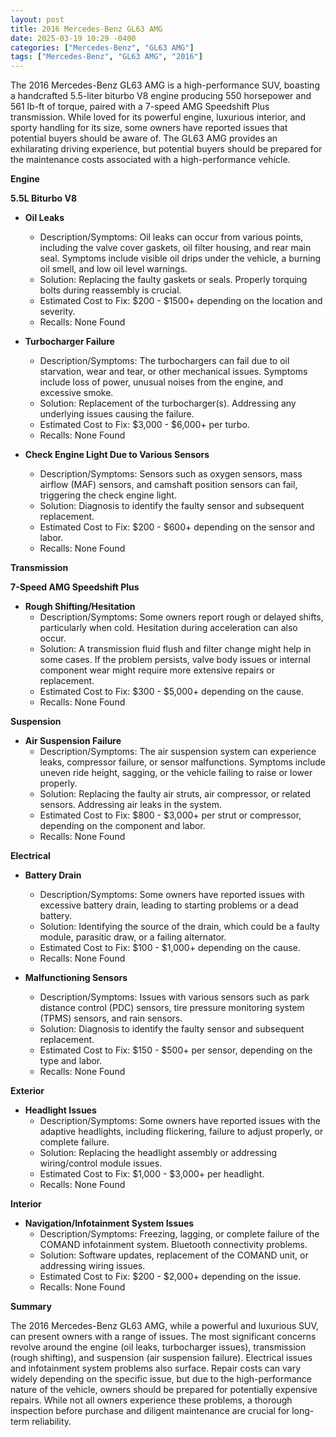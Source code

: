```yaml
---
layout: post
title: 2016 Mercedes-Benz GL63 AMG
date: 2025-03-19 10:29 -0400
categories: ["Mercedes-Benz", "GL63 AMG"]
tags: ["Mercedes-Benz", "GL63 AMG", "2016"]
---
```

The 2016 Mercedes-Benz GL63 AMG is a high-performance SUV, boasting a handcrafted 5.5-liter biturbo V8 engine producing 550 horsepower and 561 lb-ft of torque, paired with a 7-speed AMG Speedshift Plus transmission. While loved for its powerful engine, luxurious interior, and sporty handling for its size, some owners have reported issues that potential buyers should be aware of. The GL63 AMG provides an exhilarating driving experience, but potential buyers should be prepared for the maintenance costs associated with a high-performance vehicle.

**Engine**

**5.5L Biturbo V8**

*   **Oil Leaks**
    *   Description/Symptoms: Oil leaks can occur from various points, including the valve cover gaskets, oil filter housing, and rear main seal. Symptoms include visible oil drips under the vehicle, a burning oil smell, and low oil level warnings.
    *   Solution: Replacing the faulty gaskets or seals. Properly torquing bolts during reassembly is crucial.
    *   Estimated Cost to Fix: $200 - $1500+ depending on the location and severity.
    *   Recalls: None Found

*   **Turbocharger Failure**
    *   Description/Symptoms: The turbochargers can fail due to oil starvation, wear and tear, or other mechanical issues. Symptoms include loss of power, unusual noises from the engine, and excessive smoke.
    *   Solution: Replacement of the turbocharger(s). Addressing any underlying issues causing the failure.
    *   Estimated Cost to Fix: $3,000 - $6,000+ per turbo.
    *   Recalls: None Found

*   **Check Engine Light Due to Various Sensors**
    *   Description/Symptoms: Sensors such as oxygen sensors, mass airflow (MAF) sensors, and camshaft position sensors can fail, triggering the check engine light.
    *   Solution: Diagnosis to identify the faulty sensor and subsequent replacement.
    *   Estimated Cost to Fix: $200 - $600+ depending on the sensor and labor.
    *   Recalls: None Found

**Transmission**

**7-Speed AMG Speedshift Plus**

*   **Rough Shifting/Hesitation**
    *   Description/Symptoms: Some owners report rough or delayed shifts, particularly when cold. Hesitation during acceleration can also occur.
    *   Solution: A transmission fluid flush and filter change might help in some cases. If the problem persists, valve body issues or internal component wear might require more extensive repairs or replacement.
    *   Estimated Cost to Fix: $300 - $5,000+ depending on the cause.
    *   Recalls: None Found

**Suspension**

*   **Air Suspension Failure**
    *   Description/Symptoms: The air suspension system can experience leaks, compressor failure, or sensor malfunctions. Symptoms include uneven ride height, sagging, or the vehicle failing to raise or lower properly.
    *   Solution: Replacing the faulty air struts, air compressor, or related sensors. Addressing air leaks in the system.
    *   Estimated Cost to Fix: $800 - $3,000+ per strut or compressor, depending on the component and labor.
    *   Recalls: None Found

**Electrical**

*   **Battery Drain**
    *   Description/Symptoms: Some owners have reported issues with excessive battery drain, leading to starting problems or a dead battery.
    *   Solution: Identifying the source of the drain, which could be a faulty module, parasitic draw, or a failing alternator.
    *   Estimated Cost to Fix: $100 - $1,000+ depending on the cause.
    *   Recalls: None Found

*   **Malfunctioning Sensors**
    *   Description/Symptoms: Issues with various sensors such as park distance control (PDC) sensors, tire pressure monitoring system (TPMS) sensors, and rain sensors.
    *   Solution: Diagnosis to identify the faulty sensor and subsequent replacement.
    *   Estimated Cost to Fix: $150 - $500+ per sensor, depending on the type and labor.
    *   Recalls: None Found

**Exterior**

*   **Headlight Issues**
    *   Description/Symptoms: Some owners have reported issues with the adaptive headlights, including flickering, failure to adjust properly, or complete failure.
    *   Solution: Replacing the headlight assembly or addressing wiring/control module issues.
    *   Estimated Cost to Fix: $1,000 - $3,000+ per headlight.
    *   Recalls: None Found

**Interior**

*   **Navigation/Infotainment System Issues**
    *   Description/Symptoms: Freezing, lagging, or complete failure of the COMAND infotainment system. Bluetooth connectivity problems.
    *   Solution: Software updates, replacement of the COMAND unit, or addressing wiring issues.
    *   Estimated Cost to Fix: $200 - $2,000+ depending on the issue.
    *   Recalls: None Found

**Summary**

The 2016 Mercedes-Benz GL63 AMG, while a powerful and luxurious SUV, can present owners with a range of issues. The most significant concerns revolve around the engine (oil leaks, turbocharger issues), transmission (rough shifting), and suspension (air suspension failure). Electrical issues and infotainment system problems also surface. Repair costs can vary widely depending on the specific issue, but due to the high-performance nature of the vehicle, owners should be prepared for potentially expensive repairs. While not all owners experience these problems, a thorough inspection before purchase and diligent maintenance are crucial for long-term reliability.

